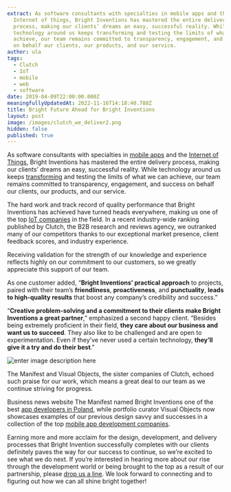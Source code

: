 ```yaml
---
extract: As software consultants with specialties in mobile apps and the
  Internet of things, Bright Inventions has mastered the entire delivery
  process, making our clients’ dreams an easy, successful reality. While
  technology around us keeps transforming and testing the limits of what we can
  achieve, our team remains committed to transparency, engagement, and success
  on behalf our clients, our products, and our service.
author: ula
tags:
  - Clutch
  - IoT
  - mobile
  - web
  - software
date: 2019-04-09T22:00:00.000Z
meaningfullyUpdatedAt: 2022-11-16T14:18:40.788Z
title: Bright Future Ahead for Bright Inventions
layout: post
image: /images/clutch_we_deliver2.png
hidden: false
published: true
---
```

As software consultants with specialties in [mobile apps](/our-areas/mobile-app-development) and the [Internet of Things](/our-areas/iot-development), Bright Inventions has mastered the entire delivery process, making our clients’ dreams an easy, successful reality. While technology around us keeps [transforming](https://www.forbes.com/sites/forbescommunicationscouncil/2019/04/08/disrupt-or-be-disrupted-seven-steps-to-digital-transformation/#94254765f20b) and testing the limits of what we can achieve, our team remains committed to transparency, engagement, and success on behalf our clients, our products, and our service.

The hard work and track record of quality performance that Bright Inventions has achieved have turned heads everywhere, making us one of the top [IoT companies](https://clutch.co/developers/internet-of-things) in the field. In a recent industry-wide ranking published by Clutch, the B2B research and reviews agency, we outranked many of our competitors thanks to our exceptional market presence, client feedback scores, and industry experience.

Receiving validation for the strength of our knowledge and experience reflects highly on our commitment to our customers, so we greatly appreciate this support of our team.

As one customer added, “**Bright Inventions’ practical approach** to projects, paired with their team’s **friendliness**, **proactiveness**, and **punctuality**, **leads to high-quality results** that boost any company’s credibility and success.”

“**Creative problem-solving and a commitment to their clients make Bright Inventions a great partner**,” emphasized a second happy client. “Besides being extremely proficient in their field, **they care about our business and want us to succeed**. They also like to be challenged and are open to experimentation. Even if they’ve never used a certain technology, **they’ll give it a try and do their best**.”

![enter image description here](https://lh3.googleusercontent.com/jP6Tltiat8PytaoZJ2c_0MGQcqickjy2iJ9bWtxE7g-EKLy5xYVwCNFIoPROoaOzQiu5bPWgmAxU "We Deliver on Clutch")

The Manifest and Visual Objects, the sister companies of Clutch, echoed such praise for our work, which means a great deal to our team as we continue striving for progress.

Business news website The Manifest named Bright Inventions one of the best [app developers in Poland](https://themanifest.com/pl/app-development/companies#brightinventions), while portfolio curator Visual Objects now showcases examples of our previous design savvy and successes in a collection of the top [mobile app development companies](https://visualobjects.com/app-development/top-mobile-app-development-companies).

Earning more and more acclaim for the design, development, and delivery processes that Bright Invention successfully completes with our clients definitely paves the way for our success to continue, so we’re excited to see what we do next. If you’re interested in hearing more about our rise through the development world or being brought to the top as a result of our partnership, please [drop us a line](/start-project). We look forward to connecting and to figuring out how we can all shine bright together!